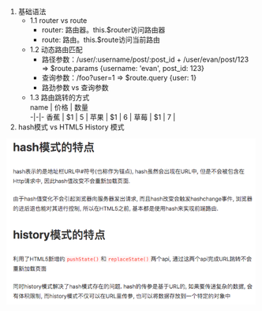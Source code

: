 1. 基础语法
    - 1.1  router vs route
        - router: 路由器。this.$router访问路由器 
        - route: 路由。this.$route访问当前路由
    - 1.2 动态路由匹配
        - 路径参数：/user/:username/post/:post_id + /user/evan/post/123 => $route.params {username: 'evan', post_id: 123}     
        - 查询参数：/foo?user=1 => $route.query {user: 1}
        - 路劲参数 vs 查询参数
    - 1.3 路由跳转的方式  
name | 价格 |  数量  
-|-|-
香蕉 | $1 | 5 |
苹果 | $1 | 6 |
草莓 | $1 | 7 |
2. hash模式 vs HTML5 History 模式  
<img src="../knowledgePic/11.png"/>